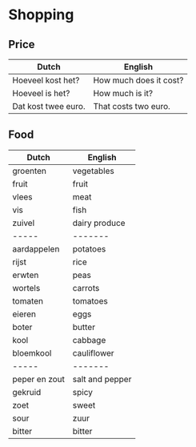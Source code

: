 # Shopping

## Price

| Dutch | English |
| ----- | ------- |
| Hoeveel kost het? | How much does it cost? |
| Hoeveel is het? | How much is it? |
| Dat kost twee euro. | That costs two euro. |

## Food

| Dutch | English |
| ----- | ------- |
| groenten | vegetables |
| fruit | fruit |
| vlees | meat |
| vis | fish |
| zuivel | dairy produce |
| ----- | ------- |
| aardappelen | potatoes |
| rijst | rice |
| erwten | peas |
| wortels | carrots |
| tomaten | tomatoes |
| eieren | eggs |
| boter | butter |
| kool | cabbage |
| bloemkool | cauliflower |
| ----- | ------- |
| peper en zout | salt and pepper |
| gekruid | spicy |
| zoet | sweet |
| sour | zuur |
| bitter | bitter |